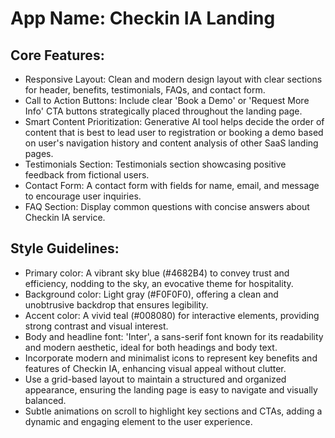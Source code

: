 # **App Name**: Checkin IA Landing

## Core Features:

- Responsive Layout: Clean and modern design layout with clear sections for header, benefits, testimonials, FAQs, and contact form.
- Call to Action Buttons: Include clear 'Book a Demo' or 'Request More Info' CTA buttons strategically placed throughout the landing page.
- Smart Content Prioritization: Generative AI tool helps decide the order of content that is best to lead user to registration or booking a demo based on user's navigation history and content analysis of other SaaS landing pages.
- Testimonials Section: Testimonials section showcasing positive feedback from fictional users.
- Contact Form: A contact form with fields for name, email, and message to encourage user inquiries.
- FAQ Section: Display common questions with concise answers about Checkin IA service.

## Style Guidelines:

- Primary color: A vibrant sky blue (#4682B4) to convey trust and efficiency, nodding to the sky, an evocative theme for hospitality.
- Background color: Light gray (#F0F0F0), offering a clean and unobtrusive backdrop that ensures legibility.
- Accent color: A vivid teal (#008080) for interactive elements, providing strong contrast and visual interest.
- Body and headline font: 'Inter', a sans-serif font known for its readability and modern aesthetic, ideal for both headings and body text.
- Incorporate modern and minimalist icons to represent key benefits and features of Checkin IA, enhancing visual appeal without clutter.
- Use a grid-based layout to maintain a structured and organized appearance, ensuring the landing page is easy to navigate and visually balanced.
- Subtle animations on scroll to highlight key sections and CTAs, adding a dynamic and engaging element to the user experience.